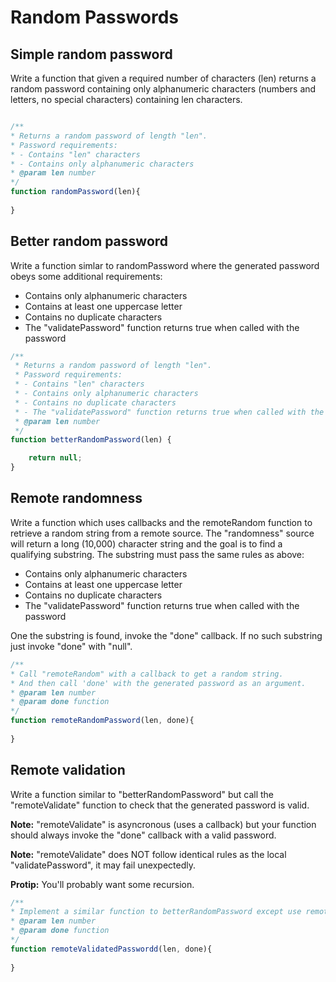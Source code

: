 # Random Passwords

## Simple random password
 
Write a function that given a required number of characters (len) 
returns a random password containing only alphanumeric characters 
(numbers and letters, no special characters) containing len characters.

```javascript

/**
* Returns a random password of length "len".
* Password requirements:
* - Contains "len" characters
* - Contains only alphanumeric characters
* @param len number
*/
function randomPassword(len){
    
}
```

## Better random password
Write a function simlar to randomPassword where the generated password 
obeys some additional requirements:
* Contains only alphanumeric characters
* Contains at least one uppercase letter
* Contains no duplicate characters
* The "validatePassword" function returns true when called with the password

```javascript
/**
 * Returns a random password of length "len".
 * Password requirements:
 * - Contains "len" characters
 * - Contains only alphanumeric characters
 * - Contains no duplicate characters
 * - The "validatePassword" function returns true when called with the generated password
 * @param len number
 */
function betterRandomPassword(len) {

    return null;
}
```

## Remote randomness
Write a function which uses callbacks and the remoteRandom function  to retrieve a random string from a remote source.
The "randomness" source will return a long (10,000) character string and the goal is to find a qualifying substring.
The substring must pass the same rules as above:
* Contains only alphanumeric characters
* Contains at least one uppercase letter
* Contains no duplicate characters
* The "validatePassword" function returns true when called with the password

One the substring is found, invoke the "done" callback. If no such substring just invoke "done" with "null".

```javascript
/**
* Call "remoteRandom" with a callback to get a random string.
* And then call 'done' with the generated password as an argument.
* @param len number
* @param done function
*/
function remoteRandomPassword(len, done){
    
}
```

## Remote validation
Write a function similar to "betterRandomPassword" but call the "remoteValidate" function to check that the generated password is valid. 

**Note:** "remoteValidate" is asyncronous (uses a callback) but your function should always invoke the "done" callback with a valid password.

**Note:** "remoteValidate" does NOT follow identical rules as the local "validatePassword", it may fail unexpectedly.

**Protip:** You'll probably want some recursion.

```javascript
/**
* Implement a similar function to betterRandomPassword except use remoteValidate to validate the password.
* @param len number
* @param done function
*/
function remoteValidatedPasswordd(len, done){
    
}
```